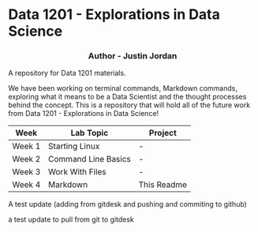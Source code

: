 # Data 1201 - Explorations in Data Science
<h3 align="center">Author - Justin Jordan</h3>

A repository for Data 1201 materials.

We have been working on terminal commands, Markdown commands, exploring what it means to be a Data Scientist and the thought processes behind the concept. This is a repository that will hold all of the future work from Data 1201 - Explorations in Data Science!


|Week | Lab Topic | Project |
|---|---|---|
|Week 1|Starting Linux|-|
|Week 2|Command Line Basics|-|
|Week 3|Work With Files|-|
|Week 4|Markdown|This Readme|


A test update (adding from gitdesk and pushing and commiting to github)

a test update to pull from git to gitdesk
